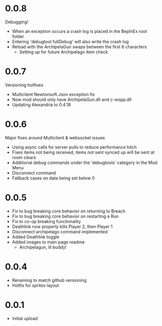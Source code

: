 # 0.0.8
Debugging!

- When an exception occurs a crash log is placed in the BepInEx root folder
- Entering 'debugtool fullDebug' will also write the crash log
- Reload with the ArchipelaGun swaps between the first 6 characters
	- Setting up for future Archipelago item check

# 0.0.7
Versioning hotfixes

- Multiclient Newtonsoft.Json exception fix 
- Now mod should only have ArchipelaGun.dll and c-wspp.dll
- Updating Alexandria to 0.4.18

# 0.0.6
Major fixes around Multiclient & websocket issues

- Using async calls for server pulls to reduce performance hitch
- Fixes items not being received, items not sent synced up will be sent at room clears
- Additional debug commands under the 'debugtools' category in the Mod Menu
- Disconnect command
- Fallback cases on data being set below 0

# 0.0.5
- Fix to bug breaking core behavior on returning to Breach
- Fix to bug breaking core behavior on restarting a Run
- Fix to co-op breaking functionality
- Deathlink now properly kills Player 2, then Player 1
- Disconnect archipelago command implemented
- Added Deathlink toggle
- Added images to main page readme
	- Archipelagun, lil buddy!

# 0.0.4
- Renaming to match github versioning
- Hotfix for sprites layout

# 0.0.1
- Initial upload
